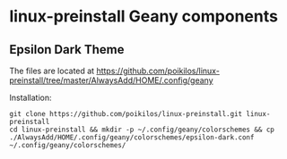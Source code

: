 # linux-preinstall Geany components

## Epsilon Dark Theme
The files are located at https://github.com/poikilos/linux-preinstall/tree/master/AlwaysAdd/HOME/.config/geany

Installation:
```
git clone https://github.com/poikilos/linux-preinstall.git linux-preinstall
cd linux-preinstall && mkdir -p ~/.config/geany/colorschemes && cp ./AlwaysAdd/HOME/.config/geany/colorschemes/epsilon-dark.conf ~/.config/geany/colorschemes/
```
